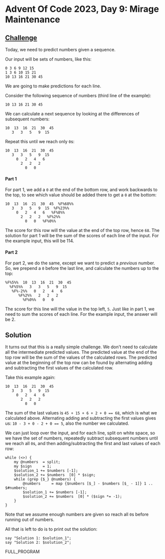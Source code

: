 # Advent Of Code 2023, Day 9: Mirage Maintenance

## [Challenge](https://adventofcode.com/2023/day/9)

Today, we need to predict numbers given a sequence.

Our input will be sets of numbers, like this:

~~~~
0 3 6 9 12 15
1 3 6 10 15 21
10 13 16 21 30 45
~~~~

We are going to make predictions for each line.

Consider the following sequence of numbers (third line of the example):

~~~~
10 13 16 21 30 45
~~~~

We can calculate a next sequence by looking at the differences of
subsequent numbers:

~~~~
10  13  16  21  30  45
   3   3   5   9  15
~~~~

Repeat this until we reach only `0`s:

~~~~
10  13  16  21  30  45
   3   3   5   9  15
     0   2   4   6
       2   2   2
         0   0
~~~~


#### Part 1

For part 1, we add a `0` at the end of the bottom row, and work
backwards to the top, to see which value should be added there
to get a `0` at the bottom:

~~~~
10  13  16  21  30  45  %F%68%%
   3   3   5   9  15  %F%23%%
     0   2   4   6   %F%8%%
       2   2   2   %F%2%%
         0   0   %F%0%%
~~~~

The score for this row will the value at the end of the top row,
hence `68`. The solution for part 1 will be the sum of the scores
of each line of the input. For the example input, this will be
<span class = 'answer'>114</span>.

#### Part 2

For part 2, we do the same, except we want to predict a *previous*
number. So, we prepend a `0` before the last line, and calculate the
numbers up to the top:

~~~~
%F%5%%  10  13  16  21  30  45
  %F%5%%   3   3   5   9  15
   %F%-2%%   0   2   4   6
      %F%2%%   2   2   2
        %F%0%%   0   0
~~~~

The score for this line will the value in the top left, `5`.
Just like in part 1, we need to sum the scores of each line.
For the example input, the answer will be <span class = 'answer'>2</span>.

## Solution

It turns out that this is a really simple challenge. We don't need to
calculate all the intermediate predicted values. The predicted
value at the end of the top row will be the sum of the values of
the calculated rows. The predicted value at the beginning of the
top row can be found by alternating adding and subtracting the
first values of the calculated row.

Take this example again:

~~~~
10  13  16  21  30  45
   3   3   5   9  15
     0   2   4   6
       2   2   2
         0   0
~~~~

The sum of the last values is `45 + 15 + 6 + 2 + 0 == 68`, which
is what we calculated above. Alternating adding and subtracting
the first values gives us: `10 - 3 + 0 - 2 + 0 == 5`, also
the number we calculated.

We can just loop over the input, and for each line, split on white
space, so we have the set of numbers, repeatedly subtract subsequent
numbers until we reach all `0`s, and then adding/subtracting the
first and last values of each row:

~~~~
while (<>) {
    my @numbers  = split;
    my $sign     = 1;
    $solution_1 += $numbers [-1];
    $solution_2 += $numbers  [0] * $sign;  
    while (grep {$_} @numbers) {
        @numbers     = map {$numbers [$_] - $numbers [$_ - 1]} 1 .. $#numbers;
        $solution_1 += $numbers [-1];
        $solution_2 += $numbers  [0] * ($sign *= -1);  
    }
}
~~~~

Note that we assume enough numbers are given so reach all `0`s before running
out of numbers.

All that is left to do is to print out the solution:

~~~~
say "Solution 1: $solution_1";
say "Solution 2: $solution_2";
~~~~

FULL_PROGRAM
